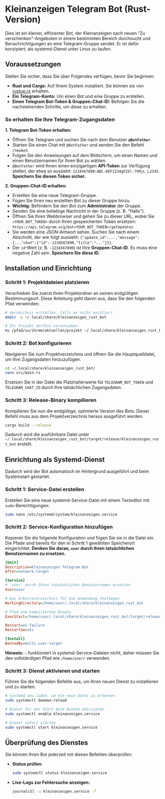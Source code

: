 # Kleinanzeigen Telegram Bot (Rust-Version)

Dies ist ein kleiner, effizienter Bot, der Kleinanzeigen nach neuen "Zu verschenken"-Angeboten in einem bestimmten Bereich durchsucht und Benachrichtigungen an eine Telegram-Gruppe sendet. Er ist dafür konzipiert, als systemd-Dienst unter Linux zu laufen.

## Voraussetzungen

Stellen Sie sicher, dass Sie über Folgendes verfügen, bevor Sie beginnen:

* **Rust und Cargo:** Auf Ihrem System installiert. Sie können sie von [rustup.rs](https://rustup.rs) erhalten.
* **Ein Telegram-Konto:** Um einen Bot und eine Gruppe zu erstellen.
* **Einen Telegram Bot-Token & Gruppen-Chat-ID:** Befolgen Sie die nachstehenden Schritte, um diese zu erhalten.

### So erhalten Sie Ihre Telegram-Zugangsdaten

**1. Telegram Bot-Token erhalten:**

* Öffnen Sie Telegram und suchen Sie nach dem Benutzer **`@BotFather`**.
* Starten Sie einen Chat mit `@BotFather` und senden Sie den Befehl `/newbot`.
* Folgen Sie den Anweisungen auf dem Bildschirm, um einen Namen und einen Benutzernamen für Ihren Bot zu wählen.
* `@BotFather` wird Ihnen einen einzigartigen **API-Token** zur Verfügung stellen, der etwa so aussieht: `1234567890:ABC-DEF1234ghIkl-799jL_L2345`. **Speichern Sie diesen Token sicher.**

**2. Gruppen-Chat-ID erhalten:**

* Erstellen Sie eine neue Telegram-Gruppe.
* Fügen Sie Ihren neu erstellten Bot zu dieser Gruppe hinzu.
* **Wichtig:** Befördern Sie den Bot zum **Administrator** der Gruppe.
* Senden Sie eine beliebige Nachricht in der Gruppe (z. B. "Hallo").
* Öffnen Sie Ihren Webbrowser und gehen Sie zu dieser URL, wobei Sie `<YOUR_BOT_TOKEN>` durch Ihren gespeicherten Token ersetzen:
    `https://api.telegram.org/bot<YOUR_BOT_TOKEN>/getUpdates`
* Sie werden eine JSON-Antwort sehen. Suchen Sie nach einem Abschnitt, der wie folgt aussieht: `{"update_id":...,"message":{..."chat":{"id":-1234567890,"title":"..."}}}`.
* Der `id`-Wert (z. B. `-1234567890`) ist Ihre **Gruppen-Chat-ID**. Es muss eine negative Zahl sein. **Speichern Sie diese ID.**

## Installation und Einrichtung

### Schritt 1: Projektdateien platzieren

Verschieben Sie zuerst Ihren Projektordner an seinen endgültigen Bestimmungsort. Diese Anleitung geht davon aus, dass Sie den folgenden Pfad verwenden:

```bash
# Verzeichnis erstellen, falls es nicht existiert
mkdir -p ~/.local/share/kleinanzeigen_rust_bot

# Ihr Projekt dorthin verschieben
mv /pfad/zu/ihrem/aktuellen/projekt ~/.local/share/kleinanzeigen_rust_bot/
````

### Schritt 2: Bot konfigurieren

Navigieren Sie zum Projektverzeichnis und öffnen Sie die Hauptquelldatei, um Ihre Zugangsdaten hinzuzufügen.

```bash
cd ~/.local/share/kleinanzeigen_rust_bot/
nano src/main.rs
```

Ersetzen Sie in der Datei die Platzhalterwerte für `TELEGRAM_BOT_TOKEN` und `TELEGRAM_CHAT_ID` durch Ihre tatsächlichen Zugangsdaten.

### Schritt 3: Release-Binary kompilieren

Kompilieren Sie nun die endgültige, optimierte Version des Bots. Dieser Befehl muss aus dem Projektverzeichnis heraus ausgeführt werden.

```bash
cargo build --release
```

Dadurch wird die ausführbare Datei unter `~/.local/share/kleinanzeigen_rust_bot/target/release/kleinanzeigen_rust_bot` erstellt.

## Einrichtung als Systemd-Dienst

Dadurch wird der Bot automatisch im Hintergrund ausgeführt und beim Systemstart gestartet.

### Schritt 1: Service-Datei erstellen

Erstellen Sie eine neue systemd-Service-Datei mit einem Texteditor mit `sudo`-Berechtigungen:

```bash
sudo nano /etc/systemd/system/kleinanzeigen.service
```

### Schritt 2: Service-Konfiguration hinzufügen

Kopieren Sie die folgende Konfiguration und fügen Sie sie in die Datei ein. Die Pfade sind bereits für den in Schritt 1 gewählten Speicherort eingerichtet. **Denken Sie daran, `user` durch Ihren tatsächlichen Benutzernamen zu ersetzen.**

```ini
[Unit]
Description=Kleinanzeigen Telegram Bot
After=network.target

[Service]
# 'user' durch Ihren tatsächlichen Benutzernamen ersetzen
User=user

# Das Arbeitsverzeichnis für die Anwendung festlegen
WorkingDirectory=/home/user/.local/share/kleinanzeigen_rust_bot

# Pfad zum kompilierten Binary
ExecStart=/home/user/.local/share/kleinanzeigen_rust_bot/target/release/kleinanzeigen_rust_bot

Restart=on-failure
RestartSec=5s

[Install]
WantedBy=multi-user.target
```

**Hinweis:** `~` funktioniert in systemd-Service-Dateien nicht, daher müssen Sie den vollständigen Pfad wie `/home/user/` verwenden.

### Schritt 3: Dienst aktivieren und starten

Führen Sie die folgenden Befehle aus, um Ihren neuen Dienst zu installieren und zu starten:

```bash
# systemd neu laden, um die neue Datei zu erkennen
sudo systemctl daemon-reload

# Dienst für den Start beim Booten aktivieren
sudo systemctl enable kleinanzeigen.service

# Dienst sofort starten
sudo systemctl start kleinanzeigen.service
```

## Überprüfung des Dienstes

Sie können Ihren Bot jederzeit mit diesen Befehlen überprüfen:

  * **Status prüfen:**
    ```bash
    sudo systemctl status kleinanzeigen.service
    ```
  * **Live-Logs zur Fehlersuche anzeigen:**
    ```bash
    journalctl -u kleinanzeigen.service -f
    ```